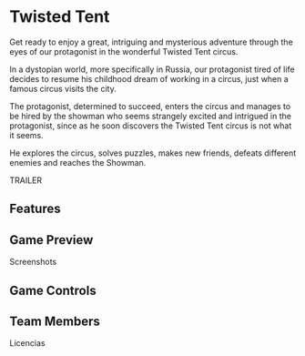 # Twisted Tent

Get ready to enjoy a great, intriguing and mysterious adventure through the eyes of our protagonist in the wonderful Twisted Tent circus.

In a dystopian world, more specifically in Russia, our protagonist tired of life decides to resume his childhood dream of working in a circus, just when a famous circus visits the city.

The protagonist, determined to succeed, enters the circus and manages to be hired by the showman who seems strangely excited and intrigued in the protagonist, since as he soon discovers the Twisted Tent circus is not what it seems.

He explores the circus, solves puzzles, makes new friends, defeats different enemies and reaches the Showman.

TRAILER

## Features

## Game Preview

Screenshots

## Game Controls

## Team Members


Licencias
